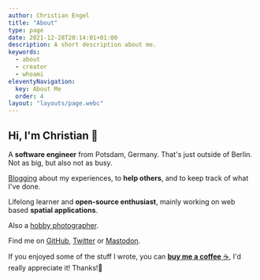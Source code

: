 ```yaml
---
author: Christian Engel
title: "About"
type: page
date: 2021-12-28T20:14:01+01:00
description: A short description about me.
keywords:
  - about
  - creator
  - whoami
eleventyNavigation:
  key: About Me
  order: 4
layout: "layouts/page.webc"
---
```


## Hi, I'm Christian 👋

A **software engineer** from Potsdam, Germany. That's just outside of Berlin. Not as big, but also not as busy.

[Blogging](/blog/) about my experiences, to **help others**, and to keep track of what I've done.

Lifelong learner and **open-source enthusiast**, mainly working on web based **spatial applications**.

Also a [hobby photographer](https://pixelfed.de/i/web/profile/382484911250793335).

Find me on [GitHub](https://github.com/chringel21), [Twitter](https://twitter.com/DeEgge) or [Mastodon](https://fosstodon.org/@chringel).

If you enjoyed some of the stuff I wrote, you can [**buy me a coffee** ☕️](https://ko-fi.com/chringel), I'd really appreciate it! Thanks!🙏

